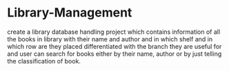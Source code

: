 # Library-Management
create a library database handling project which contains information of all the books in library with their name and author and in which shelf and in which row are they placed differentiated with the branch they are useful for and user can search for books either by their name, author or by just telling the classification of book.

